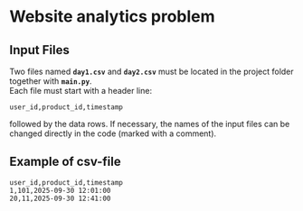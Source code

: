# Website analytics problem


## Input Files
Two files named **`day1.csv`** and **`day2.csv`** must be located in the project folder together with **`main.py`**.  
Each file must start with a header line: 
```csv
user_id,product_id,timestamp
```
followed by the data rows.
If necessary, the names of the input files can be changed directly in the code (marked with a comment).


## Example of csv-file
```csv
user_id,product_id,timestamp
1,101,2025-09-30 12:01:00
20,11,2025-09-30 12:41:00
```


